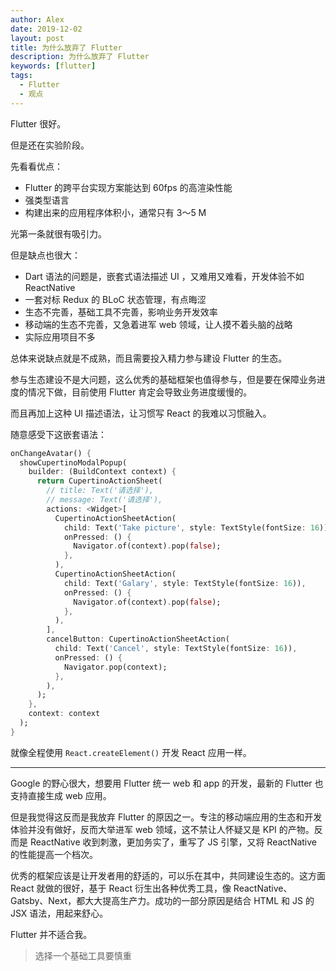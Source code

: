 ```yaml
---
author: Alex
date: 2019-12-02
layout: post
title: 为什么放弃了 Flutter
description: 为什么放弃了 Flutter
keywords: [flutter]
tags:
  - Flutter
  - 观点
---
```


Flutter 很好。

但是还在实验阶段。

先看看优点：

- Flutter 的跨平台实现方案能达到 60fps 的高渲染性能
- 强类型语言
- 构建出来的应用程序体积小，通常只有 3～5 M

光第一条就很有吸引力。

但是缺点也很大：

- Dart 语法的问题是，嵌套式语法描述 UI ，又难用又难看，开发体验不如 ReactNative
- 一套对标 Redux 的 BLoC 状态管理，有点晦涩
- 生态不完善，基础工具不完善，影响业务开发效率
- 移动端的生态不完善，又急着进军 web 领域，让人摸不着头脑的战略
- 实际应用项目不多

总体来说缺点就是不成熟，而且需要投入精力参与建设 Flutter 的生态。

参与生态建设不是大问题，这么优秀的基础框架也值得参与，但是要在保障业务进度的情况下做，目前使用 Flutter 肯定会导致业务进度缓慢的。

而且再加上这种 UI 描述语法，让习惯写 React 的我难以习惯融入。

随意感受下这嵌套语法：

```dart
onChangeAvatar() {
  showCupertinoModalPopup(
    builder: (BuildContext context) {
      return CupertinoActionSheet(
        // title: Text('请选择'),
        // message: Text('请选择'),
        actions: <Widget>[
          CupertinoActionSheetAction(
            child: Text('Take picture', style: TextStyle(fontSize: 16)),
            onPressed: () {
              Navigator.of(context).pop(false);
            },
          ),
          CupertinoActionSheetAction(
            child: Text('Galary', style: TextStyle(fontSize: 16)),
            onPressed: () {
              Navigator.of(context).pop(false);
            },
          ),
        ],
        cancelButton: CupertinoActionSheetAction(
          child: Text('Cancel', style: TextStyle(fontSize: 16)),
          onPressed: () {
            Navigator.pop(context);
          },
        ),
      );
    },
    context: context
  );
}
```

就像全程使用 `React.createElement()` 开发 React 应用一样。

------------

Google 的野心很大，想要用 Flutter 统一 web 和 app 的开发，最新的 Flutter 也支持直接生成 web 应用。

但是我觉得这反而是我放弃 Flutter 的原因之一。专注的移动端应用的生态和开发体验并没有做好，反而大举进军 web 领域，这不禁让人怀疑又是 KPI 的产物。反而是 ReactNative 收到刺激，更加务实了，重写了 JS 引擎，又将 ReactNative 的性能提高一个档次。

优秀的框架应该是让开发者用的舒适的，可以乐在其中，共同建设生态的。这方面 React 就做的很好，基于 React 衍生出各种优秀工具，像 ReactNative、Gatsby、Next，都大大提高生产力。成功的一部分原因是结合 HTML 和 JS 的 JSX 语法，用起来舒心。

Flutter 并不适合我。

> 选择一个基础工具要慎重
